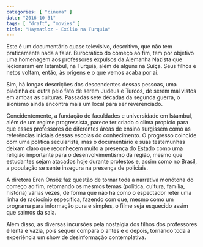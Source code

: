 ```yaml
---
categories: [ "cinema" ]
date: "2016-10-31"
tags: [ "draft", "movies" ]
title: "Haymatloz - Exílio na Turquia"
---
```

Este é um documentário quase televisivo, descritivo, que não tem
praticamente nada a falar. Burocrático do começo ao fim, tem por
objetivo uma homenagem aos professores expulsos da Alemanha Nazista que
lecionaram em Istambul, na Turquia, além de alguns na Suíça. Seus
filhos e netos voltam, então, às origens e o que vemos acaba por aí.

Sim, há longas descrições dos descendentes dessas pessoas, uma piadinha
ou outra pelo fato de serem Judeus e Turcos, de serem mal vistos em ambas
as culturas. Passadas sete décadas da segunda guerra, o sionismo ainda
encontra mais um local para ser reverenciado.

Concidentemente, a fundação de faculdades e universidade em Istambul,
além de um regime progressista, parece ter criado o clima propício
para que esses professores de diferentes áreas de ensino surgissem como
as referências iniciais dessas escolas do conhecimento. O progresso
coincide com uma política secularista, mas o documentário e suas
testemunhas deixam claro que reconhecem muito a presença do Estado como
uma religião importante para o desenvolvimentismo da região, mesmo que
estudantes sejam atacados hoje durante protestos e, assim como no Brasil,
a população se sente insegura na presença de policiais.

A diretora Eren Önsöz faz questão de tornar toda a narrativa
monótona do começo ao fim, retomando os mesmos temas (política,
cultura, família, história) várias vezes, de forma que não há como o
espectador reter uma linha de raciocínio específica, fazendo com que,
mesmo como um programa para informação pura e simples, o filme seja
esquecido assim que saímos da sala.

Além disso, as diversas incursões pela nostalgia dos filhos dos
professores é lenta e vazia, pois sequer compara o antes e o depois,
tornando toda a experiência um show de desinformação contemplativa.
